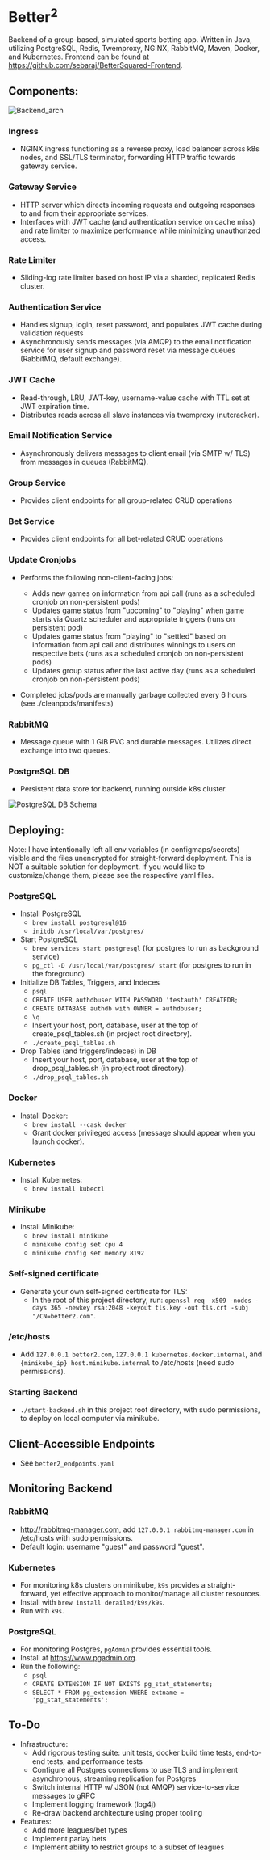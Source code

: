 # Better<sup>2<sup>

Backend of a group-based, simulated sports betting app. Written in Java, utilizing PostgreSQL, Redis, Twemproxy, NGINX, RabbitMQ, Maven, Docker, and Kubernetes. Frontend can be found at https://github.com/sebaraj/BetterSquared-Frontend. 

[//]: # (add link to api here too)

[//]: # (languages: Java)

[//]: # (DB/Cache: postgres@16, redis)

[//]: # (tech/protocols: nginx, rabbitmq, HTTPS, AMQP, SMTP, JWTs)

[//]: # (build/deployment tools: Maven managing build process/dependencies, Docker containerization, k8s orchestration, minikube, k9s)


## Components:

![Backend_arch](./assets/bettersquared_backend_arch.png)


[//]: # (insert picture here showing overall structure)

### Ingress
- NGINX ingress functioning as a reverse proxy, load balancer across k8s nodes, and SSL/TLS terminator, forwarding HTTP traffic towards gateway service. 

### Gateway Service
- HTTP server which directs incoming requests and outgoing responses to and from their appropriate services.
- Interfaces with JWT cache (and authentication service on cache miss) and rate limiter to maximize performance while minimizing unauthorized access.

### Rate Limiter
- Sliding-log rate limiter based on host IP via a sharded, replicated Redis cluster. 

### Authentication Service
- Handles signup, login, reset password, and populates JWT cache during validation requests
- Asynchronously sends messages (via AMQP) to the email notification service for user signup and password reset via message queues (RabbitMQ, default exchange).

### JWT Cache
- Read-through, LRU, JWT-key, username-value cache with TTL set at JWT expiration time.
- Distributes reads across all slave instances via twemproxy (nutcracker).

### Email Notification Service
- Asynchronously delivers messages to client email (via SMTP w/ TLS) from messages in queues (RabbitMQ).

### Group Service
- Provides client endpoints for all group-related CRUD operations 

### Bet Service
- Provides client endpoints for all bet-related CRUD operations

### Update Cronjobs
- Performs the following non-client-facing jobs:

  - Adds new games on information from api call (runs as a scheduled cronjob on non-persistent pods)
  - Updates game status from "upcoming" to "playing" when game starts via Quartz scheduler and appropriate triggers (runs on persistent pod)
  - Updates game status from "playing" to "settled" based on information from api call and distributes winnings to users on respective bets (runs as a scheduled cronjob on non-persistent pods)
  - Updates group status after the last active day (runs as a scheduled cronjob on non-persistent pods)
- Completed jobs/pods are manually garbage collected every 6 hours (see ./cleanpods/manifests)

### RabbitMQ
- Message queue with 1 GiB PVC and durable messages. Utilizes direct exchange into two queues.

### PostgreSQL DB 
- Persistent data store for backend, running outside k8s cluster.

![PostgreSQL DB Schema](./assets/bettersquared_postgresql_schema.png)


## Deploying:

Note: I have intentionally left all env variables (in configmaps/secrets) visible and the files unencrypted for straight-forward deployment. This is NOT a suitable solution for deployment. If you would like to customize/change them, please see the respective yaml files.

### PostgreSQL
- Install PostgreSQL
    - `brew install postgresql@16`
    - `initdb /usr/local/var/postgres/`
- Start PostgreSQL
    - `brew services start postgresql` (for postgres to run as background service)
    - `pg_ctl -D /usr/local/var/postgres/ start` (for postgres to run in the foreground)
- Initialize DB Tables, Triggers, and Indeces
    - `psql` 
    - `CREATE USER authdbuser WITH PASSWORD 'testauth' CREATEDB;`
    - `CREATE DATABASE authdb with OWNER = authdbuser;`
    - `\q`
    - Insert your host, port, database, user at the top of create_psql_tables.sh (in project root directory). 
    - `./create_psql_tables.sh`
- Drop Tables (and triggers/indeces) in DB
    - Insert your host, port, database, user at the top of drop_psql_tables.sh (in project root directory).
    - `./drop_psql_tables.sh`  

### Docker
- Install Docker:
  - `brew install --cask docker` 
  - Grant docker privileged access (message should appear when you launch docker).
  
### Kubernetes
- Install Kubernetes:
  - `brew install kubectl`

### Minikube
- Install Minikube:
  - `brew install minikube`
  - `minikube config set cpu 4`
  - `minikube config set memory 8192`

### Self-signed certificate
- Generate your own self-signed certificate for TLS:
  - In the root of this project directory, run: `openssl req -x509 -nodes -days 365 -newkey rsa:2048 -keyout tls.key -out tls.crt -subj "/CN=better2.com"`.

### /etc/hosts
- Add `127.0.0.1 better2.com`, `127.0.0.1 kubernetes.docker.internal`, and `{minikube_ip} host.minikube.internal` to /etc/hosts (need sudo permissions).

### Starting Backend
- `./start-backend.sh` in this project root directory, with sudo permissions, to deploy on local computer via minikube.

## Client-Accessible Endpoints
- See `better2_endpoints.yaml`

## Monitoring Backend
### RabbitMQ
- http://rabbitmq-manager.com, add `127.0.0.1 rabbitmq-manager.com` in /etc/hosts with sudo permissions.
- Default login: username "guest" and password "guest".

### Kubernetes
- For monitoring k8s clusters on minikube, `k9s` provides a straight-forward, yet effective approach to monitor/manage all cluster resources.
- Install with `brew install derailed/k9s/k9s`.
- Run with `k9s`.

### PostgreSQL
- For monitoring Postgres, `pgAdmin` provides essential tools.
- Install at https://www.pgadmin.org.
- Run the following:
  - `psql` 
  - `CREATE EXTENSION IF NOT EXISTS pg_stat_statements;`
  - `SELECT * FROM pg_extension WHERE extname = 'pg_stat_statements';`

## To-Do
- Infrastructure:
  - Add rigorous testing suite: unit tests, docker build time tests, end-to-end tests, and performance tests
  - Configure all Postgres connections to use TLS and implement asynchronous, streaming replication for Postgres
  - Switch internal HTTP w/ JSON (not AMQP) service-to-service messages to gRPC
  - Implement logging framework (log4j)
  - Re-draw backend architecture using proper tooling
- Features:
  - Add more leagues/bet types
  - Implement parlay bets
  - Implement ability to restrict groups to a subset of leagues